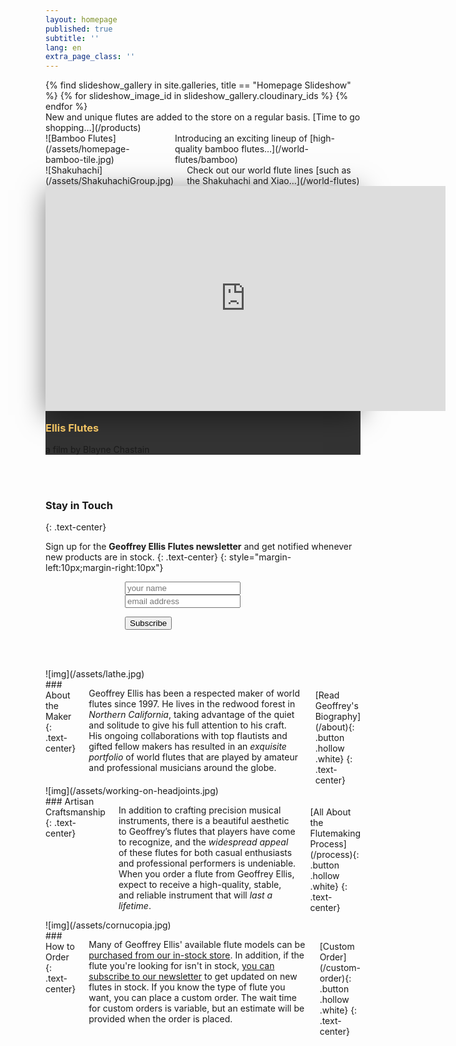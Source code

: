 ```yaml
---
layout: homepage
published: true
subtitle: ''
lang: en
extra_page_class: ''
---
```


<div class="no-para-margin fade-on-load">
  <bamboo-slideshow speed="1500" timeout="4500">
    <bamboo-slides>
      {% find slideshow_gallery in site.galleries, title == "Homepage Slideshow" %}
      {% for slideshow_image_id in slideshow_gallery.cloudinary_ids %}
        <bamboo-slide style="background-image:url({{ slideshow_image_id | cloudinary_url:'w_2048,h_4000,c_limit,a_exif,q_75' }})">
          <!-- bamboo-caption part="caption">{{ slideshow_gallery.captions[forloop.index0] }}</bamboo-caption -->
        </bamboo-slide>
      {% endfor %}
    </bamboo-slides>
  </bamboo-slideshow>
</div>

<div class="blue-tag static first fade-on-load" markdown="1">
New and unique flutes are added to the store on a regular basis. [Time to go shopping…](/products)
</div>

<div class="row no-para-margin fade-on-load">
  <div class="columns medium-6 no-padding" markdown="1">
![Bamboo Flutes](/assets/homepage-bamboo-tile.jpg)
<div class="blue-tag static second" markdown="1">
Introducing an exciting lineup of [high-quality bamboo flutes…](/world-flutes/bamboo)
</div>
  </div>
  <div class="columns medium-6 no-padding" markdown="1">
![Shakuhachi](/assets/ShakuhachiGroup.jpg)
<div class="blue-tag static third" markdown="1">
Check out our world flute lines [such as the Shakuhachi and Xiao…](/world-flutes)
</div>
  </div>
</div>
<div class="blue-tag static first fade-on-load" style="background:#333">
  <div style="max-width: 1000px;margin: 0 auto">
    <div class="responsive-embed widescreen" style="box-shadow: 0px 7px 40px rgba(0,0,0,0.5)"><iframe src="https://player.vimeo.com/video/321618537?color=18677f&title=0&byline=0&portrait=0" width="640" height="360" frameborder="0" webkitallowfullscreen mozallowfullscreen allowfullscreen></iframe></div>
    <h3 style="color:rgb(241, 195, 99);margin-top:1em">Ellis Flutes</h3>
    <p>a film by Blayne Chastain</p>
  </div>
</div>

<br/><br/>

### Stay in Touch
{: .text-center}

Sign up for the <strong>Geoffrey Ellis Flutes newsletter</strong> and get notified whenever new products are in stock.
{: .text-center}
{: style="margin-left:10px;margin-right:10px"}

<form id="homepage-signup" style="max-width:250px;margin: 0 auto">

  <input name="name" type="text" placeholder="your name" />
  <input name="email" type="email" placeholder="email address" />

  <p class="text-center"><input type="submit" class="button" value="Subscribe" /></p>
</form>

<br/><br/>

<div class="blue row"><div class="right-col-background"></div>
  <div class="columns medium-6 no-padding no-para-margin pull-right" markdown="1">
![img](/assets/lathe.jpg)
  </div>
  <div class="columns medium-6 top-padding max-text with-left-space" markdown="1">
### About the Maker
{: .text-center}

Geoffrey Ellis has been a respected maker of world flutes since 1997. He lives in the redwood forest in _Northern California_, taking advantage of the quiet and solitude to give his full attention to his craft. His ongoing collaborations with top flautists and gifted fellow makers has resulted in an _exquisite portfolio_ of world flutes that are played by amateur and professional musicians around the globe.

<br/>
[Read Geoffrey's Biography](/about){: .button .hollow .white}
{: .text-center}
  </div>
</div>

<div class="amber row"><div class="left-col-background"></div>
  <div class="columns medium-6 no-padding no-para-margin" markdown="1">
![img](/assets/working-on-headjoints.jpg)
  </div>
  <div class="columns medium-6 top-padding max-text with-right-space" markdown="1">
### Artisan Craftsmanship
{: .text-center}

In addition to crafting precision musical instruments, there is a beautiful aesthetic to Geoffrey’s flutes that players have come to recognize, and the _widespread appeal_ of these flutes for both casual enthusiasts and professional performers is undeniable.  When you order a flute from Geoffrey Ellis, expect to receive a high-quality, stable, and reliable instrument that will _last a lifetime_.

<br/>
[All About the Flutemaking Process](/process){: .button .hollow .white}
{: .text-center}
  </div>
</div>

<div class="blue row"><div class="right-col-background"></div>
  <div class="columns medium-6 no-padding no-para-margin pull-right" markdown="1">
![img](/assets/cornucopia.jpg)
  </div>
  <div class="columns medium-6 top-padding max-text with-left-space" markdown="1">
### How to Order
{: .text-center}

Many of Geoffrey Ellis' available flute models can be <a href="/products">purchased from our in-stock store</a>. In addition, if the flute you're looking for isn't in stock, <a href="#" onclick="$('footer input[name=\'cm-name\']').focus();return false">you can subscribe to our newsletter</a> to get updated on new flutes in stock. If you know the type of flute you want, you can place a custom order. The wait time for custom orders is variable, but an estimate will be provided when the order is placed.

<br/>
[Custom Order](/custom-order){: .button .hollow .white}
{: .text-center}
  </div>
</div>

